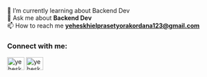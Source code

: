 🌱 I’m currently learning about Backend Dev<br>
💬 Ask me about **Backend Dev** <br>
📫 How to reach me **yeheskhielprasetyorakordana123@gmail.com** <br>

<h3 align="left">Connect with me:</h3>
<p align="left">
<a href="https://linkedin.com/in/yeheskhiel-prasetyo" target="blank"><img align="center" src="https://raw.githubusercontent.com/rahuldkjain/github-profile-readme-generator/master/src/images/icons/Social/linked-in-alt.svg" alt="yeheskhiel prasetyo" height="30" width="40" /></a>
<a href="https://instagram.com/yeheskhielll" target="blank"><img align="center" src="https://raw.githubusercontent.com/rahuldkjain/github-profile-readme-generator/master/src/images/icons/Social/instagram.svg" alt="yeheskhielll" height="30" width="40" /></a>
</p>



